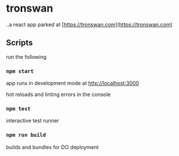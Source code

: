 # tronswan

..a react app parked at [https://tronswan.com](https://tronswan.com)


## Scripts

run the following

### `npm start`

app runs in development mode at [http://localhost:3000](http://localhost:3000)

hot reloads and linting errors in the console

### `npm test`

interactive test runner

### `npm run build`

builds and bundles for DO deployment
